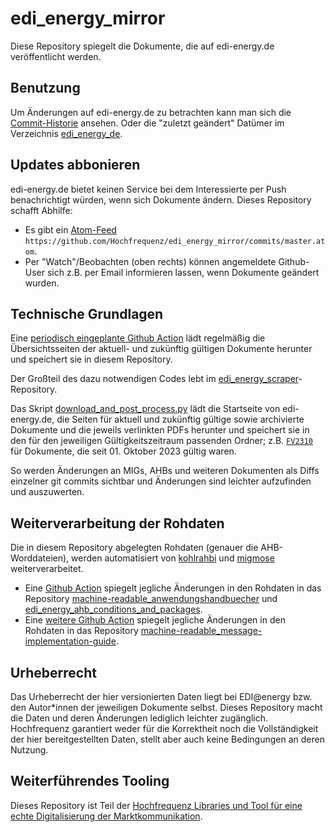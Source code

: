 # edi_energy_mirror

Diese Repository spiegelt die Dokumente, die auf edi-energy.de veröffentlicht werden.

## Benutzung

Um Änderungen auf edi-energy.de zu betrachten kann man sich die [Commit-Historie](https://github.com/Hochfrequenz/edi_energy_mirror/commits/master) ansehen.
Oder die "zuletzt geändert" Datümer im Verzeichnis [edi_energy_de](/edi_energy_de).

## Updates abbonieren

edi-energy.de bietet keinen Service bei dem Interessierte per Push benachrichtigt würden, wenn sich Dokumente ändern.
Dieses Repository schafft Abhilfe:

- Es gibt ein [Atom-Feed](https://github.com/Hochfrequenz/edi_energy_mirror/commits/master.atom) `https://github.com/Hochfrequenz/edi_energy_mirror/commits/master.atom`.
- Per "Watch"/Beobachten (oben rechts) können angemeldete Github-User sich z.B. per Email informieren lassen, wenn Dokumente geändert wurden.

## Technische Grundlagen

Eine [periodisch eingeplante Github Action](https://github.com/Hochfrequenz/edi_energy_mirror/blob/main/.github/workflows/mirror.yml) lädt regelmäßig die Übersichtsseiten der aktuell- und zukünftig gültigen Dokumente herunter und speichert sie in diesem Repository.

Der Großteil des dazu notwendigen Codes lebt im [edi_energy_scraper](https://github.com/Hochfrequenz/edi_energy_scraper)-Repository.

Das Skript [download_and_post_process.py](/download_and_post_process.py) lädt die Startseite von edi-energy.de, die Seiten für aktuell und zukünftig gültige sowie archivierte Dokumente und die jeweils verlinkten PDFs herunter und speichert sie in den für den jeweiligen Gültigkeitszeitraum passenden Ordner; z.B. [`FV2310`](edi_energy_de/FV2310) für Dokumente, die seit 01. Oktober 2023 gültig waren.

So werden Änderungen an MIGs, AHBs und weiteren Dokumenten als Diffs einzelner git commits sichtbar und Änderungen sind leichter aufzufinden und auszuwerten.

## Weiterverarbeitung der Rohdaten
Die in diesem Repository abgelegten Rohdaten (genauer die AHB-Worddateien), werden automatisiert von [kohlrahbi](https://github.com/Hochfrequenz/kohlrahbi) und [migmose](https://github.com/Hochfrequenz/migmose) weiterverarbeitet.
* Eine [Github Action](/.github/workflows/kohlrahbi.yml) spiegelt jegliche Änderungen in den Rohdaten in das Repository [machine-readable_anwendungshandbuecher](https://github.com/Hochfrequenz/machine-readable_anwendungshandbuecher) und [edi_energy_ahb_conditions_and_packages](https://github.com/Hochfrequenz/edi_energy_ahb_conditions_and_packages/).
* Eine [weitere Github Action](/.github/workflows/migmose.yml) spiegelt jegliche Änderungen in den Rohdaten in das Repository [machine-readable_message-implementation-guide](https://github.com/Hochfrequenz/machine-readable_anwendungshandbuecher).

## Urheberrecht

Das Urheberrecht der hier versionierten Daten liegt bei EDI@energy bzw. den Autor\*innen der jeweiligen Dokumente selbst.
Dieses Repository macht die Daten und deren Änderungen lediglich leichter zugänglich.
Hochfrequenz garantiert weder für die Korrektheit noch die Vollständigkeit der hier bereitgestellten Daten, stellt aber auch keine Bedingungen an deren Nutzung.

## Weiterführendes Tooling

Dieses Repository ist Teil der [Hochfrequenz Libraries und Tool für eine echte Digitalisierung der Marktkommunikation](https://github.com/Hochfrequenz/digital_market_communication/).
